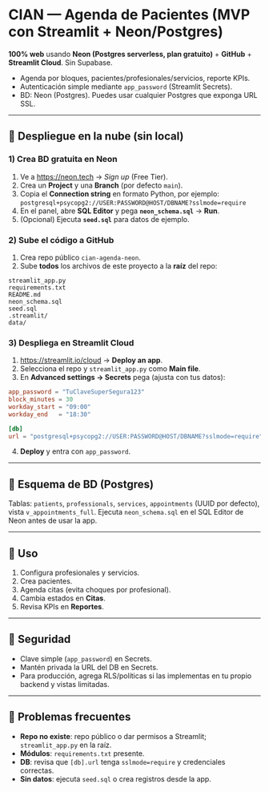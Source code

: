 # CIAN — Agenda de Pacientes (MVP con Streamlit + Neon/Postgres)

**100% web** usando **Neon (Postgres serverless, plan gratuito)** + **GitHub** + **Streamlit Cloud**. Sin Supabase.

- Agenda por bloques, pacientes/profesionales/servicios, reporte KPIs.
- Autenticación simple mediante `app_password` (Streamlit Secrets).
- BD: Neon (Postgres). Puedes usar cualquier Postgres que exponga URL SSL.

---

## 🚀 Despliegue en la nube (sin local)
### 1) Crea BD gratuita en Neon
1. Ve a https://neon.tech → *Sign up* (Free Tier).
2. Crea un **Project** y una **Branch** (por defecto `main`).
3. Copia el **Connection string** en formato Python, por ejemplo:
   `postgresql+psycopg2://USER:PASSWORD@HOST/DBNAME?sslmode=require`
4. En el panel, abre **SQL Editor** y pega **`neon_schema.sql`** → **Run**.
5. (Opcional) Ejecuta **`seed.sql`** para datos de ejemplo.

### 2) Sube el código a GitHub
1. Crea repo público `cian-agenda-neon`.
2. Sube **todos** los archivos de este proyecto a la **raíz** del repo:
```
streamlit_app.py
requirements.txt
README.md
neon_schema.sql
seed.sql
.streamlit/
data/
```

### 3) Despliega en Streamlit Cloud
1. https://streamlit.io/cloud → **Deploy an app**.
2. Selecciona el repo y `streamlit_app.py` como **Main file**.
3. En **Advanced settings → Secrets** pega (ajusta con tus datos):
```toml
app_password = "TuClaveSuperSegura123"
block_minutes = 30
workday_start = "09:00"
workday_end   = "18:30"

[db]
url = "postgresql+psycopg2://USER:PASSWORD@HOST/DBNAME?sslmode=require"
```
4. **Deploy** y entra con `app_password`.

---

## 📑 Esquema de BD (Postgres)
Tablas: `patients`, `professionals`, `services`, `appointments` (UUID por defecto), vista `v_appointments_full`.
Ejecuta `neon_schema.sql` en el SQL Editor de Neon antes de usar la app.

---

## 🧰 Uso
1. Configura profesionales y servicios.
2. Crea pacientes.
3. Agenda citas (evita choques por profesional).
4. Cambia estados en **Citas**.
5. Revisa KPIs en **Reportes**.

---

## 🔐 Seguridad
- Clave simple (`app_password`) en Secrets.
- Mantén privada la URL del DB en Secrets.
- Para producción, agrega RLS/políticas si las implementas en tu propio backend y vistas limitadas.

---

## 🐞 Problemas frecuentes
- **Repo no existe**: repo público o dar permisos a Streamlit; `streamlit_app.py` en la raíz.
- **Módulos**: `requirements.txt` presente.
- **DB**: revisa que `[db].url` tenga `sslmode=require` y credenciales correctas.
- **Sin datos**: ejecuta `seed.sql` o crea registros desde la app.
